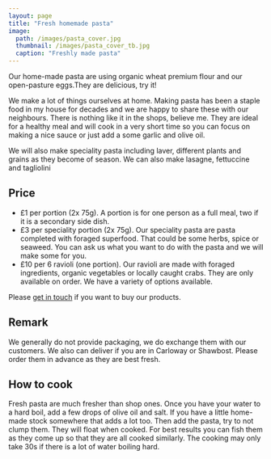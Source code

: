 ```yaml
---
layout: page
title: "Fresh homemade pasta"
image:
  path: /images/pasta_cover.jpg
  thumbnail: /images/pasta_cover_tb.jpg
  caption: "Freshly made pasta"
---
```

Our home-made pasta are using organic wheat premium flour and our open-pasture eggs.They are delicious, try it!

We make a lot of things ourselves at home. Making pasta has been a staple food in my house for decades and we are happy to share these with our neighbours. There is nothing like it in the shops, believe me. They are ideal for a healthy meal and will cook in a very short time so you can focus on making a nice sauce or just add a some garlic and olive oil. 

We will also make speciality pasta including laver, different plants and grains as they become of season.
We can also make lasagne, fettuccine and tagliolini

## Price

* £1 per portion (2x 75g). A portion is for one person as a full meal, two if it is a secondary side dish.
* £3 per speciality portion (2x 75g). Our speciality pasta are pasta completed with foraged superfood. That could be some herbs, spice or seaweed. You can ask us what you want to do with the pasta and we will make some for you.
* £10 per 6 ravioli (one portion). Our ravioli are made with foraged ingredients, organic vegetables or locally caught crabs. They are only available on order. We have a variety of options available.

Please [get in touch](mailto:dsl6a04ab@mozmail.com) if you want to buy our products.

## Remark
We generally do not provide packaging, we do exchange them with our customers. We also can deliver if you are in Carloway or Shawbost.
Please order them in advance as they are best fresh.

## How to cook
Fresh pasta are much fresher than shop ones. Once you have your water to a hard boil, add a few drops of olive oil and salt. If you have a little home-made stock somewhere that adds a lot too. Then add the pasta, try to not clump them. They will float when cooked. For best results you can fish them as they come up so that they are all cooked similarly. The cooking may only take 30s if there is a lot of water boiling hard.
